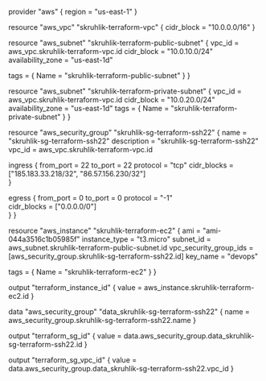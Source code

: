 provider "aws" {
  region = "us-east-1"
}

resource "aws_vpc" "skruhlik-terraform-vpc" {
  cidr_block = "10.0.0.0/16"
}

resource "aws_subnet" "skruhlik-terraform-public-subnet" {
  vpc_id         = aws_vpc.skruhlik-terraform-vpc.id
  cidr_block     = "10.0.10.0/24"
  availability_zone = "us-east-1d"

  tags = {
    Name = "skruhlik-terraform-public-subnet"
  }
}

resource "aws_subnet" "skruhlik-terraform-private-subnet" {
  vpc_id                  = aws_vpc.skruhlik-terraform-vpc.id
  cidr_block              = "10.0.20.0/24"
  availability_zone       = "us-east-1d"
  tags = {
    Name = "skruhlik-terraform-private-subnet"
  }
}

resource "aws_security_group" "skruhlik-sg-terraform-ssh22" {
  name        = "skruhlik-sg-terraform-ssh22"
  description = "skruhlik-sg-terraform-ssh22"
  vpc_id      = aws_vpc.skruhlik-terraform-vpc.id

  ingress {
    from_port   = 22
    to_port     = 22
    protocol    = "tcp"
    cidr_blocks = ["185.183.33.218/32", "86.57.156.230/32"]  
  }
  
  egress {
    from_port   = 0
    to_port     = 0
    protocol    = "-1"  
    cidr_blocks = ["0.0.0.0/0"]  
  }
}

resource "aws_instance" "skruhlik-terraform-ec2" {
  ami                    = "ami-044a3516c1b05985f"
  instance_type          = "t3.micro"
  subnet_id              = aws_subnet.skruhlik-terraform-public-subnet.id
  vpc_security_group_ids = [aws_security_group.skruhlik-sg-terraform-ssh22.id]
  key_name               = "devops"

  tags = {
    Name = "skruhlik-terraform-ec2"
  }
}

output "terraform_instance_id" {
  value = aws_instance.skruhlik-terraform-ec2.id
}

data "aws_security_group" "data_skruhlik-sg-terraform-ssh22" {
  name = aws_security_group.skruhlik-sg-terraform-ssh22.name
}

output "terraform_sg_id" {
  value = data.aws_security_group.data_skruhlik-sg-terraform-ssh22.id
}

output "terraform_sg_vpc_id" {
  value = data.aws_security_group.data_skruhlik-sg-terraform-ssh22.vpc_id
}
